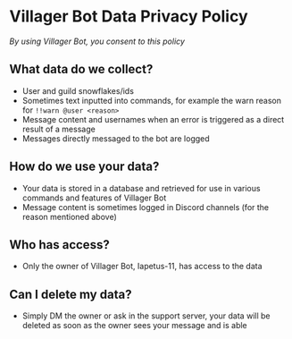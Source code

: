 # Villager Bot Data Privacy Policy
*By using Villager Bot, you consent to this policy*
## What data do we collect?
- User and guild snowflakes/ids
- Sometimes text inputted into commands, for example the warn reason for `!!warn @user <reason>`
- Message content and usernames when an error is triggered as a direct result of a message
- Messages directly messaged to the bot are logged
## How do we use your data?
- Your data is stored in a database and retrieved for use in various commands and features of Villager Bot
- Message content is sometimes logged in Discord channels (for the reason mentioned above)
## Who has access?
- Only the owner of Villager Bot, Iapetus-11, has access to the data
## Can I delete my data?
- Simply DM the owner or ask in the support server, your data will be deleted as soon as the owner sees your message and is able

